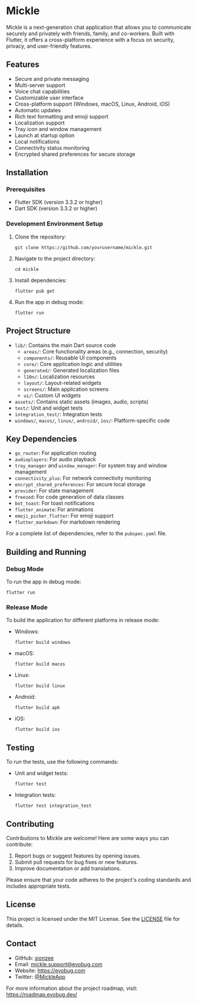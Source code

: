# Mickle

Mickle is a next-generation chat application that allows you to communicate securely and privately with friends, family, and co-workers. Built with Flutter, it offers a cross-platform experience with a focus on security, privacy, and user-friendly features.

## Features

- Secure and private messaging
- Multi-server support
- Voice chat capabilities
- Customizable user interface
- Cross-platform support (Windows, macOS, Linux, Android, iOS)
- Automatic updates
- Rich text formatting and emoji support
- Localization support
- Tray icon and window management
- Launch at startup option
- Local notifications
- Connectivity status monitoring
- Encrypted shared preferences for secure storage

## Installation

### Prerequisites

- Flutter SDK (version 3.3.2 or higher)
- Dart SDK (version 3.3.2 or higher)

### Development Environment Setup

1. Clone the repository:
   ```
   git clone https://github.com/yourusername/mickle.git
   ```
2. Navigate to the project directory:
   ```
   cd mickle
   ```
3. Install dependencies:
   ```
   flutter pub get
   ```
4. Run the app in debug mode:
   ```
   flutter run
   ```

## Project Structure

- `lib/`: Contains the main Dart source code
  - `areas/`: Core functionality areas (e.g., connection, security)
  - `components/`: Reusable UI components
  - `core/`: Core application logic and utilities
  - `generated/`: Generated localization files
  - `l10n/`: Localization resources
  - `layout/`: Layout-related widgets
  - `screens/`: Main application screens
  - `ui/`: Custom UI widgets
- `assets/`: Contains static assets (images, audio, scripts)
- `test/`: Unit and widget tests
- `integration_test/`: Integration tests
- `windows/`, `macos/`, `linux/`, `android/`, `ios/`: Platform-specific code

## Key Dependencies

- `go_router`: For application routing
- `audioplayers`: For audio playback
- `tray_manager` and `window_manager`: For system tray and window management
- `connectivity_plus`: For network connectivity monitoring
- `encrypt_shared_preferences`: For secure local storage
- `provider`: For state management
- `freezed`: For code generation of data classes
- `bot_toast`: For toast notifications
- `flutter_animate`: For animations
- `emoji_picker_flutter`: For emoji support
- `flutter_markdown`: For markdown rendering

For a complete list of dependencies, refer to the `pubspec.yaml` file.

## Building and Running

### Debug Mode

To run the app in debug mode:

```
flutter run
```

### Release Mode

To build the application for different platforms in release mode:

- Windows:
  ```
  flutter build windows
  ```
- macOS:
  ```
  flutter build macos
  ```
- Linux:
  ```
  flutter build linux
  ```
- Android:
  ```
  flutter build apk
  ```
- iOS:
  ```
  flutter build ios
  ```

## Testing

To run the tests, use the following commands:

- Unit and widget tests:
  ```
  flutter test
  ```
- Integration tests:
  ```
  flutter test integration_test
  ```

## Contributing

Contributions to Mickle are welcome! Here are some ways you can contribute:

1. Report bugs or suggest features by opening issues.
2. Submit pull requests for bug fixes or new features.
3. Improve documentation or add translations.

Please ensure that your code adheres to the project's coding standards and includes appropriate tests.

## License

This project is licensed under the MIT License. See the [LICENSE](LICENSE) file for details.

## Contact

- GitHub: [sionzee](https://github.com/sionzee)
- Email: [mickle.support@evobug.com](mailto:mickle.support@evobug.com)
- Website: https://evobug.com
- Twitter: [@MickleApp](https://twitter.com/MickleApp)

For more information about the project roadmap, visit: https://roadmap.evobug.dev/
